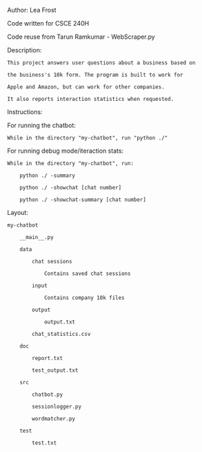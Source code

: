 Author: Lea Frost

Code written for CSCE 240H

Code reuse from Tarun Ramkumar - WebScraper.py

Description:

    This project answers user questions about a business based on
    
    the business's 10k form. The program is built to work for 
    
    Apple and Amazon, but can work for other companies.
    
    It also reports interaction statistics when requested.


Instructions:

For running the chatbot:

    While in the directory "my-chatbot", run "python ./"
    
For running debug mode/iteraction stats:

    While in the directory "my-chatbot", run:
    
        python ./ -summary
        
        python ./ -showchat [chat number]
        
        python ./ -showchat-summary [chat number]

Layout:

    my-chatbot
    
        __main__.py
        
        data
        
            chat sessions
            
                Contains saved chat sessions
                
            input
            
                Contains company 10k files
                
            output
            
                output.txt
                
            chat_statistics.csv
            
        doc
        
            report.txt
            
            test_output.txt
            
        src
        
            chatbot.py
            
            sessionlogger.py
            
            wordmatcher.py
            
        test
        
            test.txt
